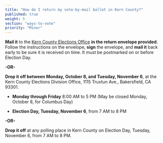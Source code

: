 ```yaml
---
title: "How do I return my vote-by-mail ballot in Kern County?"
published: true
weight: 5
section: "ways-to-vote"
priority: "Minor"
---
```


**Mail it** to the [Kern County Elections Office](#section-election-office-contact) **in the return envelope provided.**  Follow the instructions on the envelope, **sign** the envelope, and **mail it** back early to be sure it is received on time. It must be postmarked on or before Election Day. 

**-OR-**  

**Drop it off between Monday, October 8, and Tuesday, November 6**, at the Kern County Elections Division Office, 1115 Truxtun Ave., Bakersfield, CA 93301.  

- **Monday through Friday** 8:00 AM to 5 PM (May be closed Monday, October 8, for Columbus Day)  

- **Election Day, Tuesday, November 6**, from 7 AM to 8 PM  

**-OR-**  

**Drop it off** at any polling place in Kern County on Election Day, Tuesday, November 6, from 7 AM to 8 PM.  
